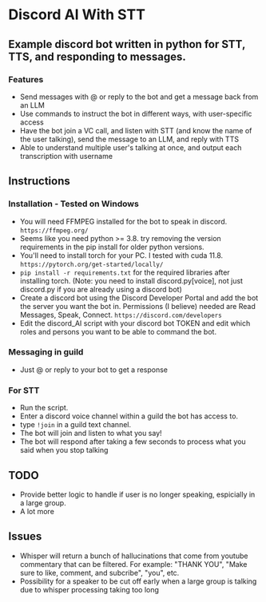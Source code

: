# Discord AI With STT
 
## Example discord bot written in python for STT, TTS, and responding to messages.
### Features
- Send messages with @ or reply to the bot and get a message back from an LLM
- Use commands to instruct the bot in different ways, with user-specific access
- Have the bot join a VC call, and listen with STT (and know the name of the user talking), send the message to an LLM, and reply with TTS
- Able to understand multiple user's talking at once, and output each transcription with username

## Instructions
### Installation - Tested on Windows
- You will need FFMPEG installed for the bot to speak in discord. ```https://ffmpeg.org/```
- Seems like you need python >= 3.8. try removing the version requirements in the pip install for older python versions.
- You'll need to install torch for your PC. I tested with cuda 11.8. ```https://pytorch.org/get-started/locally/```
- ```pip install -r requirements.txt``` for the required libraries after installing torch. (Note: you need to install discord.py[voice], not just discord.py if you are already using a discord bot)
- Create a discord bot using the Discord Developer Portal and add the bot the server you want the bot in. Permissions (I believe) needed are Read Messages, Speak, Connect. ```https://discord.com/developers```
- Edit the discord_AI script with your discord bot TOKEN and edit which roles and persons you want to be able to command the bot.

### Messaging in guild
- Just @ or reply to your bot to get a response
  
### For STT
- Run the script.
- Enter a discord voice channel within a guild the bot has access to.
- type ```!join``` in a guild text channel.
- The bot will join and listen to what you say!
- The bot will respond after taking a few seconds to process what you said when you stop talking

## TODO
- Provide better logic to handle if user is no longer speaking, espicially in a large group.
- A lot more

## Issues
- Whisper will return a bunch of hallucinations that come from youtube commentary that can be filtered. For example: "THANK YOU", "Make sure to like, comment, and subcribe", "you", etc.
- Possibility for a speaker to be cut off early when a large group is talking due to whisper processing taking too long
